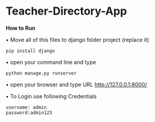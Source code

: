 # Teacher-Directory-App

**How to Run**

•	Move all of this files to django folder project (replace it)

	pip install django

•	open your command line and type 

	python manage.py runserver

•	open your browser and type URL http://127.0.0.1:8000/

•	To Login use following Credentials 

	username: admin
	password:admin123


